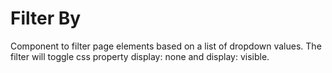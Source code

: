 # Filter By

Component to filter page elements based on a list of dropdown values.  The filter will toggle css property display: none and display: visible.